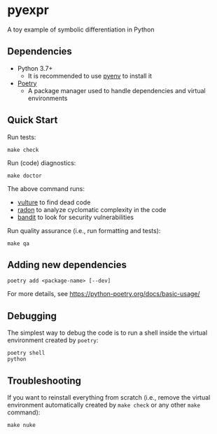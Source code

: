 # pyexpr

A toy example of symbolic differentiation in Python

## Dependencies
+ Python 3.7+
  + It is recommended to use [pyenv](https://github.com/pyenv/pyenv#installation) to install it
+ [Poetry](https://python-poetry.org/docs/#installation)
  + A package manager used to handle dependencies and virtual environments

## Quick Start
Run tests:
```shell
make check
```

Run (code) diagnostics:
```shell
make doctor
```
The above command runs:
  + [vulture](https://pypi.org/project/vulture/) to find dead code
  + [radon](https://pypi.org/project/vulture/) to analyze cyclomatic complexity in the code
  + [bandit](https://pypi.org/project/vulture/) to look for security vulnerabilities

Run quality assurance (i.e., run formatting and tests):
```shell
make qa
```

## Adding new dependencies
```shell
poetry add <package-name> [--dev]
```
For more details, see https://python-poetry.org/docs/basic-usage/

## Debugging
The simplest way to debug the code is to run a shell inside the virtual environment created by `poetry`:
```shell
poetry shell
python
```

## Troubleshooting
If you want to reinstall everything from scratch (i.e., remove the virtual environment automatically created by `make check` or any other `make` command):
```shell
make nuke
```
